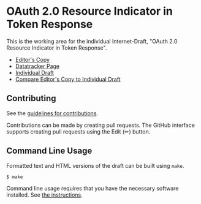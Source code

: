 <!-- regenerate: on (set to off if you edit this file) -->

# OAuth 2.0 Resource Indicator in Token Response

This is the working area for the individual Internet-Draft, "OAuth 2.0 Resource Indicator in Token Response".

* [Editor's Copy](https://mcguinness.github.io/draft-mcguinness-resource-token-resp/#go.draft-mcguinness-resource-token-resp.html)
* [Datatracker Page](https://datatracker.ietf.org/doc/draft-mcguinness-resource-token-resp)
* [Individual Draft](https://datatracker.ietf.org/doc/html/draft-mcguinness-resource-token-resp)
* [Compare Editor's Copy to Individual Draft](https://mcguinness.github.io/draft-mcguinness-resource-token-resp/#go.draft-mcguinness-resource-token-resp.diff)


## Contributing

See the
[guidelines for contributions](https://github.com/mcguinness/draft-mcguinness-resource-token-resp/blob/gh-pages/CONTRIBUTING.md).

Contributions can be made by creating pull requests.
The GitHub interface supports creating pull requests using the Edit (✏) button.


## Command Line Usage

Formatted text and HTML versions of the draft can be built using `make`.

```sh
$ make
```

Command line usage requires that you have the necessary software installed.  See
[the instructions](https://github.com/martinthomson/i-d-template/blob/main/doc/SETUP.md).

